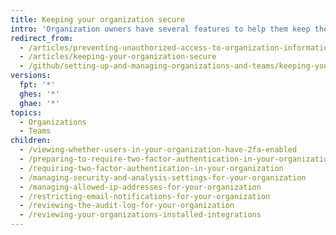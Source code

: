 ```yaml
---
title: Keeping your organization secure
intro: 'Organization owners have several features to help them keep their projects and data secure. If you''re the owner of an organization, you should regularly review your organization''s audit log{% ifversion not ghae %}, member 2FA status,{% endif %} and application settings to ensure that no unauthorized or malicious activity has occurred.'
redirect_from:
  - /articles/preventing-unauthorized-access-to-organization-information/
  - /articles/keeping-your-organization-secure
  - /github/setting-up-and-managing-organizations-and-teams/keeping-your-organization-secure
versions:
  fpt: '*'
  ghes: '*'
  ghae: '*'
topics:
  - Organizations
  - Teams
children:
  - /viewing-whether-users-in-your-organization-have-2fa-enabled
  - /preparing-to-require-two-factor-authentication-in-your-organization
  - /requiring-two-factor-authentication-in-your-organization
  - /managing-security-and-analysis-settings-for-your-organization
  - /managing-allowed-ip-addresses-for-your-organization
  - /restricting-email-notifications-for-your-organization
  - /reviewing-the-audit-log-for-your-organization
  - /reviewing-your-organizations-installed-integrations
---
```


